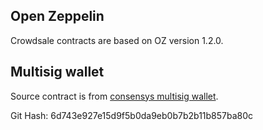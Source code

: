 
## Open Zeppelin

Crowdsale contracts are based on OZ version 1.2.0.

## Multisig wallet
Source contract is from [consensys multisig wallet](https://github.com/ConsenSys/MultiSigWallet/blob/master/contracts/solidity/MultiSigWallet.sol).

Git Hash: 6d743e927e15d9f5b0da9eb0b7b2b11b857ba80c

